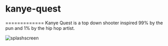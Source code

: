 # kanye-quest
=============
Kanye Quest is a top down shooter inspired 99% by the pun and 1% by the hip hop artist. 

![splashscreen](https://user-images.githubusercontent.com/17508679/34344179-c7b595fa-e9b0-11e7-82ab-6d18de7546cd.jpg)